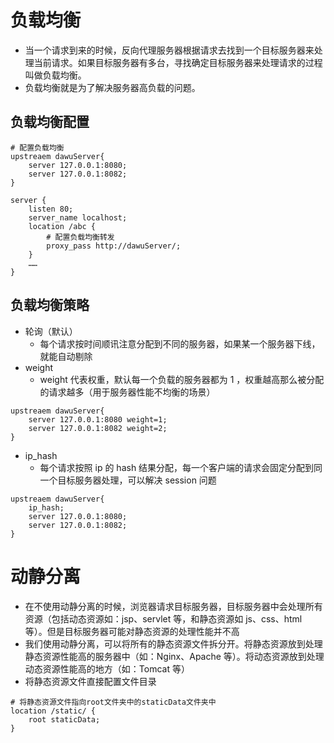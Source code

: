 # 负载均衡

- 当一个请求到来的时候，反向代理服务器根据请求去找到一个目标服务器来处理当前请求。如果目标服务器有多台，寻找确定目标服务器来处理请求的过程叫做负载均衡。
- 负载均衡就是为了解决服务器高负载的问题。

## 负载均衡配置

```nginx
# 配置负载均衡
upstreaem dawuServer{
    server 127.0.0.1:8080;
    server 127.0.0.1:8082;
}

server {
    listen 80;
    server_name localhost;
    location /abc {
        # 配置负载均衡转发
        proxy_pass http://dawuServer/;
    }
    ……
}
```

## 负载均衡策略

- 轮询（默认）
  - 每个请求按时间顺讯注意分配到不同的服务器，如果某一个服务器下线，就能自动剔除
- weight
  - weight 代表权重，默认每一个负载的服务器都为 1 ，权重越高那么被分配的请求越多（用于服务器性能不均衡的场景）

```nginx
upstreaem dawuServer{
    server 127.0.0.1:8080 weight=1;
    server 127.0.0.1:8082 weight=2;
}
```

- ip_hash
  - 每个请求按照 ip 的 hash 结果分配，每一个客户端的请求会固定分配到同一个目标服务器处理，可以解决 session 问题

```nginx
upstreaem dawuServer{
    ip_hash;
    server 127.0.0.1:8080;
    server 127.0.0.1:8082;
}
```

# 动静分离

- 在不使用动静分离的时候，浏览器请求目标服务器，目标服务器中会处理所有资源（包括动态资源如：jsp、servlet 等，和静态资源如 js、css、html 等）。但是目标服务器可能对静态资源的处理性能并不高
- 我们使用动静分离，可以将所有的静态资源文件拆分开。将静态资源放到处理静态资源性能高的服务器中（如：Nginx、Apache 等）。将动态资源放到处理动态资源性能高的地方（如：Tomcat 等）
- 将静态资源文件直接配置文件目录

```nginx
# 将静态资源文件指向root文件夹中的staticData文件夹中
location /static/ {
    root staticData;
}
```
